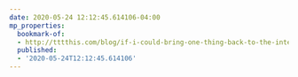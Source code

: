 ```yaml
---
date: 2020-05-24 12:12:45.614106-04:00
mp_properties:
  bookmark-of:
  - http://tttthis.com/blog/if-i-could-bring-one-thing-back-to-the-internet-it-would-be-blogs
  published:
  - '2020-05-24T12:12:45.614106'
---
```



